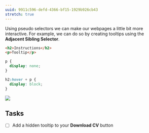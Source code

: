 ```yaml
---
uuid: 9911c596-defd-4366-bf15-1929b926cb43
stretch: true
---
```


Using pseudo selectors we can make our webpages a little bit more interactive. For example, we can do so by creating tooltips using the **Adjacent Sibling Selector**.

```html
<h2>Instructions</h2>
<p>Tooltip</p>
```

```css
p {
  display: none;
}

h2:hover + p {
  display: block;
}
```


![](https://cl.ly/3m2g241n3j1y/Screen%20Recording%202017-10-22%20at%2002.35%20PM.gif)

## Tasks

- [ ] Add a hidden tooltip to your **Download CV** button
